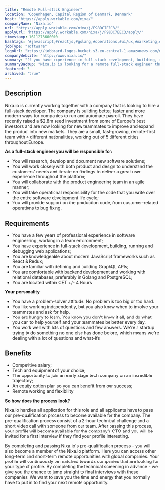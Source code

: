 ```yaml
---
title: "Remote Full-stack Engineer"
location: "Copenhagen, Capital Region of Denmark, Denmark"
host: "https://apply.workable.com/nixa/"
companyName: "Nixa.io"
url: "https://apply.workable.com/nixa/j/F98DC7EEC3/"
applyUrl: "https://apply.workable.com/nixa/j/F98DC7EEC3/apply/"
timestamp: 1611273600000
hashtags: "#javascript,#reactjs,#golang,#operations,#ui/ux,#marketing,#postgresql,#scrum"
jobType: "software"
logoUrl: "https://jobboard-logos-bucket.s3.eu-central-1.amazonaws.com/nixa-io"
companyWebsite: "http://www.nixa.io/"
summary: "If you have experience in full-stack development, building, running and debugging web applications, Nixa.io is looking for someone with your knowledge."
summaryBackup: "Nixa.io is looking for a remote full-stack engineer that has experience in: #javascript, #reactjs, #golang."
featured: 7
archived: "true"
---
```


## Description

Nixa.io is currently working together with a company that is looking to hire a full-stack developer. The company is building better, faster and more modern ways for companies to run and automate payroll. They have recently raised a $2.8m seed investment from some of Europe's best investors and are now looking for new teammates to improve and expand the product into new markets. They are a small, fast-growing, remote-first team with 4 different nationalities, working out of 5 different cities throughout Europe.

**As a full-stack engineer you will be responsible for:**

*   You will research, develop and document new software solutions;
*   You will work closely with both product and design to understand the customers' needs and iterate on findings to deliver a great user experience throughout the platform;
*   You will collaborate with the product engineering team in an agile manner;
*   You will take operational responsibility for the code that you write over the entire software development life cycle;
*   You will provide support on the production code, from customer-related operations to bug fixing.

## Requirements

*   You have a few years of professional experience in software engineering, working in a team environment;
*   You have experience in full-stack development, building, running and debugging web applications;
*   You are knowledgeable about modern JavaScript frameworks such as React & Redux;
*   You are familiar with defining and building GraphQL APIs;
*   You are comfortable with backend development and working with relational databases, preferably in Golang and PostgreSQL;
*   You are located within CET +/- 4 Hours

**Your personality**

*   You have a problem-solver attitude. No problem is too big or too hard.
*   You like working independently, but you also know when to involve your teammates and ask for help.
*   You are hungry to learn. You know you don't know it all, and do what you can to help yourself and your teammates be better every day.
*   You work well with lots of questions and few answers. We're a startup trying to do something no one else has done before, which means we're dealing with a lot of questions and what-ifs

## Benefits

*   Competitive salary;
*   Tech and equipment of your choice;
*   The opportunity to join an early stage tech company on an incredible trajectory;
*   An equity option plan so you can benefit from our success;
*   Remote working and flexibility

**So how does the process look?**

Nixa.io handles all application for this role and all applicants have to pass our pre-qualification process to become available for the company. The pre-qualification process consist of a 2-hour technical challenge and a short video call with someone from our team. After passing this process, your profile will become available for the company's CTO and you will be invited for a first interview if they find your profile interesting.

By completing and passing Nixa.io's pre-qualification process - you will also become a member of the Nixa.io platform. Here you can access other long-term and short-term remote opportunities with global companies. Your profile will continuously be matched towards companies that are looking for your type of profile. By completing the technical screening in advance - we give you the chance to jump straight to final interviews with these companies. We want to save you the time and energy that you normally have to put in to find your next remote opportunity.
